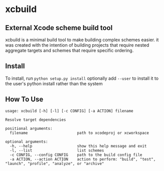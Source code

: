 xcbuild
=======

External Xcode scheme build tool
--------------------------------

xcbuild is a minimal build tool to make building complex schemes easier. it was created with the intention of
 building projects that require nested aggregate targets and schemes that require specific ordering.
 
 
Install
-------

To install, run `python setup.py install` optionally add `--user` to install it to the user's python install rather than the system


How To Use
----------


	usage: xcbuild [-h] [-l] [-c CONFIG] [-a ACTION] filename

	Resolve target dependencies

	positional arguments:
	  filename                      path to xcodeproj or xcworkspace

	optional arguments:
	  -h, --help                    show this help message and exit
	  -l, --list                    list schemes
	  -c CONFIG, --config CONFIG    path to the build config file
	  -a ACTION, --action ACTION    action to perform: "build", "test", "launch", "profile", "analyze", or "archive"